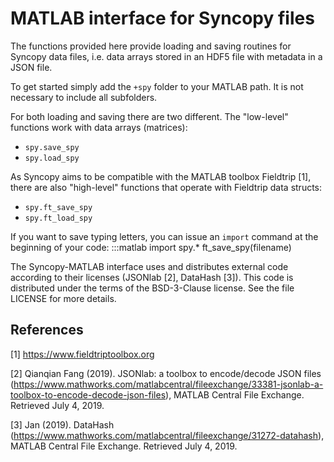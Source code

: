 MATLAB interface for Syncopy files
==================================

The functions provided here provide loading and saving routines for Syncopy
data files, i.e. data arrays stored in an HDF5 file with metadata in a JSON
file. 

To get started simply add the `+spy` folder to your MATLAB path. It is not
necessary to include all subfolders. 

For both loading and saving there are two different. The "low-level"
functions work with data arrays (matrices):
* `spy.save_spy`
* `spy.load_spy`

As Syncopy aims to be compatible with the MATLAB toolbox Fieldtrip [1], there
are also "high-level" functions that operate with Fieldtrip data structs:
* `spy.ft_save_spy`
* `spy.ft_load_spy`

If you want to save typing letters, you can issue an `import` command at the
beginning of your code:
:::matlab
import spy.*
ft_save_spy(filename)


The Syncopy-MATLAB interface uses and distributes external code according to
their licenses (JSONlab [2], DataHash [3]). This code is distributed under the
terms of the BSD-3-Clause license. See the file LICENSE for more details.

References
----------
[1] https://www.fieldtriptoolbox.org

[2] Qianqian Fang (2019). JSONlab: a toolbox to encode/decode JSON files 
    (https://www.mathworks.com/matlabcentral/fileexchange/33381-jsonlab-a-toolbox-to-encode-decode-json-files),
    MATLAB Central File Exchange. Retrieved July 4, 2019. 

[3] Jan (2019). DataHash 
    (https://www.mathworks.com/matlabcentral/fileexchange/31272-datahash), 
    MATLAB Central File Exchange. Retrieved July 4, 2019. 